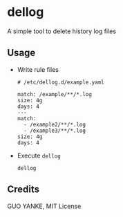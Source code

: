 # dellog

A simple tool to delete history log files

## Usage

- Write rule files

  ```
  # /etc/dellog.d/example.yaml
  
  match: /example/**/*.log
  size: 4g
  days: 4
  ---
  match: 
    - /example2/**/*.log
    - /example3/**/*.log
  size: 4g
  days: 4
  ```

- Execute `dellog`

  ```shell
  dellog
  ```

## Credits

GUO YANKE, MIT License
